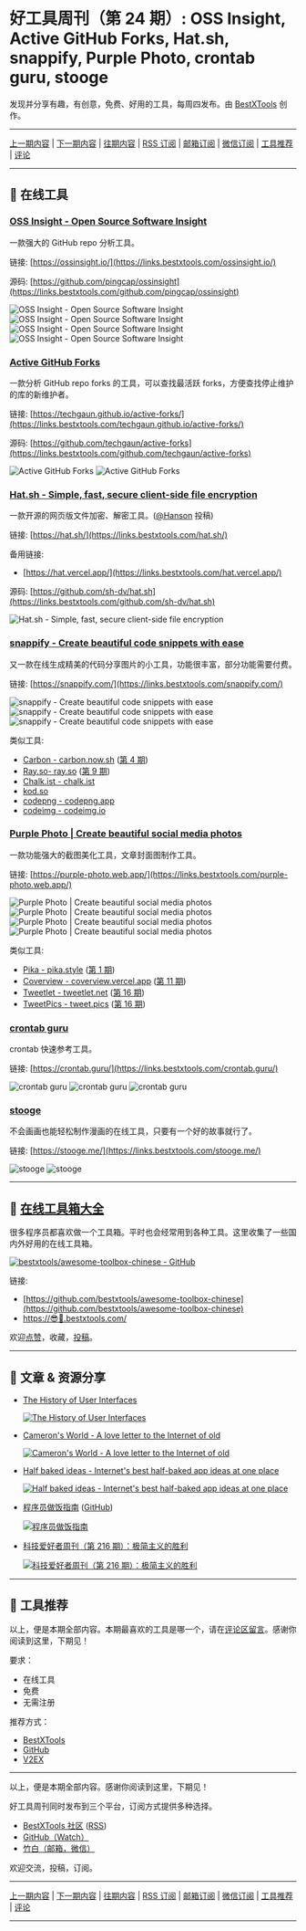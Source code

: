 # 好工具周刊（第 24 期）: OSS Insight, Active GitHub Forks, Hat.sh, snappify, Purple Photo, crontab guru, stooge

发现并分享有趣，有创意，免费、好用的工具，每周四发布。由 [BestXTools](https://www.bestxtools.com/) 创作。

---

[上一期内容](https://github.com/bestxtools/weekly-cn/blob/main/docs/issue-23.md) | [下一期内容](https://github.com/bestxtools/weekly-cn/blob/main/docs/issue-25.md) | [往期内容](https://github.com/bestxtools/weekly-cn) | [RSS 订阅](https://discuss-cn.bestxtools.com/t/weekly) | [邮箱订阅](https://bestxtools.zhubai.love/?subscribe=1) | [微信订阅](https://discuss-cn.bestxtools.com/d/5/2) | [工具推荐](https://discuss-cn.bestxtools.com/d/8) | [评论](https://discuss-cn.bestxtools.com/d/64/3)

---

## 🌈 在线工具

### [OSS Insight - Open Source Software Insight](https://links.bestxtools.com/ossinsight.io/)

一款强大的 GitHub repo 分析工具。

链接: [https://ossinsight.io/](https://links.bestxtools.com/ossinsight.io/)

源码: [https://github.com/pingcap/ossinsight](https://links.bestxtools.com/github.com/pingcap/ossinsight)

![OSS Insight - Open Source Software Insight](https://raw.githubusercontent.com/bestxtools/weekly-cn/main/images/2022-08-03-23-44-01.png)
![OSS Insight - Open Source Software Insight](https://raw.githubusercontent.com/bestxtools/weekly-cn/main/images/2022-08-03-23-44-02.png)
![OSS Insight - Open Source Software Insight](https://raw.githubusercontent.com/bestxtools/weekly-cn/main/images/2022-08-03-23-44-03.png)
![OSS Insight - Open Source Software Insight](https://raw.githubusercontent.com/bestxtools/weekly-cn/main/images/2022-08-03-23-44-04.png)

### [Active GitHub Forks](https://links.bestxtools.com/techgaun.github.io/active-forks/)

一款分析 GitHub repo forks 的工具，可以查找最活跃 forks，方便查找停止维护的库的新维护者。

链接: [https://techgaun.github.io/active-forks/](https://links.bestxtools.com/techgaun.github.io/active-forks/)

源码: [https://github.com/techgaun/active-forks](https://links.bestxtools.com/github.com/techgaun/active-forks)

![Active GitHub Forks](https://raw.githubusercontent.com/bestxtools/weekly-cn/main/images/2022-08-03-23-24-01.png)
![Active GitHub Forks](https://raw.githubusercontent.com/bestxtools/weekly-cn/main/images/2022-08-03-23-24-02.png)

### [Hat.sh - Simple, fast, secure client-side file encryption](https://links.bestxtools.com/hat.sh/)

一款开源的网页版文件加密、解密工具。([@Hanson](https://discuss-cn.bestxtools.com/d/8/27) 投稿)

链接: [https://hat.sh/](https://links.bestxtools.com/hat.sh/)

备用链接:

- [https://hat.vercel.app/](https://links.bestxtools.com/hat.vercel.app/)

源码: [https://github.com/sh-dv/hat.sh](https://links.bestxtools.com/github.com/sh-dv/hat.sh)

![Hat.sh - Simple, fast, secure client-side file encryption](https://raw.githubusercontent.com/bestxtools/weekly-cn/main/images/2022-08-03-23-55-01.gif)

### [snappify - Create beautiful code snippets with ease](https://links.bestxtools.com/snappify.com/)

又一款在线生成精美的代码分享图片的小工具，功能很丰富，部分功能需要付费。

链接: [https://snappify.com/](https://links.bestxtools.com/snappify.com/)

![snappify - Create beautiful code snippets with ease](https://raw.githubusercontent.com/bestxtools/weekly-cn/main/images/2022-08-03-17-19-01.png)
![snappify - Create beautiful code snippets with ease](https://raw.githubusercontent.com/bestxtools/weekly-cn/main/images/2022-08-03-17-19-02.png)
![snappify - Create beautiful code snippets with ease](https://raw.githubusercontent.com/bestxtools/weekly-cn/main/images/2022-08-03-17-19-03.png)

类似工具:

- [Carbon - carbon.now.sh](https://links.bestxtools.com/carbon.now.sh/) ([第 4 期](https://discuss-cn.bestxtools.com/d/12))
- [Ray.so- ray.so](https://links.bestxtools.com/ray.so/) ([第 9 期](https://discuss-cn.bestxtools.com/d/25))
- [Chalk.ist - chalk.ist](https://links.bestxtools.com/chalk.ist/)
- [kod.so](https://links.bestxtools.com/kod.so/)
- [codepng - codepng.app](https://links.bestxtools.com/www.codepng.app/)
- [codeimg - codeimg.io](https://links.bestxtools.com/codeimg.io/)

### [Purple Photo | Create beautiful social media photos](https://links.bestxtools.com/purple-photo.web.app/)

一款功能强大的截图美化工具，文章封面图制作工具。

链接: [https://purple-photo.web.app/](https://links.bestxtools.com/purple-photo.web.app/)

![Purple Photo | Create beautiful social media photos](https://raw.githubusercontent.com/bestxtools/weekly-cn/main/images/2022-08-03-16-35-01.png)
![Purple Photo | Create beautiful social media photos](https://raw.githubusercontent.com/bestxtools/weekly-cn/main/images/2022-08-03-16-35-02.png)
![Purple Photo | Create beautiful social media photos](https://raw.githubusercontent.com/bestxtools/weekly-cn/main/images/2022-08-03-16-35-03.png)
![Purple Photo | Create beautiful social media photos](https://raw.githubusercontent.com/bestxtools/weekly-cn/main/images/2022-08-03-16-35-04.png)

类似工具:

- [Pika - pika.style](https://links.bestxtools.com/pika.style/) ([第 1 期](https://discuss-cn.bestxtools.com/d/6))
- [Coverview - coverview.vercel.app](https://links.bestxtools.com/coverview.vercel.app/) ([第 11 期](https://discuss-cn.bestxtools.com/d/31))
- [Tweetlet - tweetlet.net](https://links.bestxtools.com/tweetlet.net/) ([第 16 期](https://discuss-cn.bestxtools.com/d/42))
- [TweetPics - tweet.pics](https://links.bestxtools.com/tweet.pics/) ([第 16 期](https://discuss-cn.bestxtools.com/d/42))

### [crontab guru](https://links.bestxtools.com/crontab.guru/)

crontab 快速参考工具。

链接: [https://crontab.guru/](https://links.bestxtools.com/crontab.guru/)

![crontab guru](https://raw.githubusercontent.com/bestxtools/weekly-cn/main/images/2022-08-04-01-06-01.png)
![crontab guru](https://raw.githubusercontent.com/bestxtools/weekly-cn/main/images/2022-08-04-01-06-03.png)
![crontab guru](https://raw.githubusercontent.com/bestxtools/weekly-cn/main/images/2022-08-04-01-06-02.png)

### [stooge](https://links.bestxtools.com/stooge.me/)

不会画画也能轻松制作漫画的在线工具，只要有一个好的故事就行了。

链接: [https://stooge.me/](https://links.bestxtools.com/stooge.me/)

![stooge](https://raw.githubusercontent.com/bestxtools/weekly-cn/main/images/2022-08-04-00-47-01.png)
![stooge](https://raw.githubusercontent.com/bestxtools/weekly-cn/main/images/2022-08-04-00-47-02.png)

---

## 🧰 [在线工具箱大全](https://awesome-toolbox-chinese.bestxtools.com/)

很多程序员都喜欢做一个工具箱。平时也会经常用到各种工具。这里收集了一些国内外好用的在线工具箱。

[![bestxtools/awesome-toolbox-chinese - GitHub](https://gh-card.dev/repos/bestxtools/awesome-toolbox-chinese.svg?fullname=)](https://github.com/bestxtools/awesome-toolbox-chinese)

链接:

- [https://github.com/bestxtools/awesome-toolbox-chinese](https://github.com/bestxtools/awesome-toolbox-chinese)
- [https://😎🧰.bestxtools.com/](https://😎🧰.bestxtools.com/)

欢迎[点赞](https://github.com/bestxtools/awesome-toolbox-chinese)，收藏，[投稿](https://github.com/bestxtools/awesome-toolbox-chinese/issues)。

---

## 🌈 文章 & 资源分享

- [The History of User Interfaces](https://links.bestxtools.com/history.user-interface.io/)

  [![The History of User Interfaces](https://raw.githubusercontent.com/bestxtools/weekly-cn/main/images/2022-08-02-16-59-01.png)](https://links.bestxtools.com/history.user-interface.io/)

- [Cameron's World - A love letter to the Internet of old](https://links.bestxtools.com/www.cameronsworld.net/)

  [![Cameron's World - A love letter to the Internet of old](https://raw.githubusercontent.com/bestxtools/weekly-cn/main/images/2022-08-04-00-39-01.png)](https://links.bestxtools.com/www.cameronsworld.net/)

- [Half baked ideas - Internet's best half-baked app ideas at one place](https://links.bestxtools.com/halfbakedideas.vercel.app/feed)

  [![Half baked ideas - Internet's best half-baked app ideas at one place](https://raw.githubusercontent.com/bestxtools/weekly-cn/main/images/2022-08-04-00-40-01.png)](https://links.bestxtools.com/halfbakedideas.vercel.app/feed)

- [程序员做饭指南](https://links.bestxtools.com/cook.aiurs.co/) ([GitHub](https://links.bestxtools.com/github.com/Anduin2017/HowToCook))

  [![程序员做饭指南](https://raw.githubusercontent.com/bestxtools/weekly-cn/main/images/2022-08-04-01-20-22.png)](https://links.bestxtools.com/cook.aiurs.co/)

- [科技爱好者周刊（第 216 期）：极简主义的胜利](https://links.bestxtools.com/www.ruanyifeng.com/blog/2022/07/weekly-issue-216.html)

  [![科技爱好者周刊（第 216 期）：极简主义的胜利](https://raw.githubusercontent.com/bestxtools/weekly-cn/main/images/2022-08-04-00-30-01.png)](https://links.bestxtools.com/www.ruanyifeng.com/blog/2022/07/weekly-issue-216.html)

---

## 🌈 工具推荐

以上，便是本期全部内容。本期最喜欢的工具是哪一个，请在[评论区留言](https://discuss-cn.bestxtools.com/d/64/3)。感谢你阅读到这里，下期见！

要求：

- 在线工具
- 免费
- 无需注册

推荐方式：

- [BestXTools](https://discuss-cn.bestxtools.com/d/8)
- [GitHub](https://github.com/bestxtools/weekly-cn/issues)
- [V2EX](https://links.bestxtools.com/www.v2ex.com/t/836201?r=BestXTools)

---

以上，便是本期全部内容。感谢你阅读到这里，下期见！

好工具周刊同时发布到三个平台，订阅方式提供多种选择。

- [BestXTools 社区](https://discuss-cn.bestxtools.com/t/weekly) ([RSS](https://discuss-cn.bestxtools.com/atom/t/weekly/discussions))
- [GitHub（Watch）](https://github.com/bestxtools/weekly-cn)
- [竹白（邮箱，微信）](https://bestxtools.zhubai.love/?subscribe=1)

欢迎交流，投稿，订阅。

---

[上一期内容](https://github.com/bestxtools/weekly-cn/blob/main/docs/issue-23.md) | [下一期内容](https://github.com/bestxtools/weekly-cn/blob/main/docs/issue-25.md) | [往期内容](https://github.com/bestxtools/weekly-cn) | [RSS 订阅](https://discuss-cn.bestxtools.com/t/weekly) | [邮箱订阅](https://bestxtools.zhubai.love/?subscribe=1) | [微信订阅](https://discuss-cn.bestxtools.com/d/5/2) | [工具推荐](https://discuss-cn.bestxtools.com/d/8) | [评论](https://discuss-cn.bestxtools.com/d/64/3)

---
